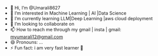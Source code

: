 - 👋 Hi, I’m @Umarali8627
- 👀 I’m interested in Machine Learning | AI |Data Science 
- 🌱 I’m currently learning LLM|Deep Learning |aws cloud deployment
- 💞️ I’m looking to collaborate on 
- 📫 How to reach me through my gmail | insta | gmail: myumarali12@gmail.com
- 😄 Pronouns: ...
- ⚡ Fun fact: i am  very fast learner 🤞

<!---
Umarali8627/Umarali8627 is a ✨ special ✨ repository because its `README.md` (this file) appears on your GitHub profile.
You can click the Preview link to take a look at your changes.
--->
